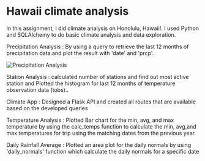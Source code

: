 # Hawaii climate analysis
In this assignment, I did climate analysis on Honolulu, Hawaii!. I used Python and SQLAlchemy to do basic climate analysis and data exploration.

Precipitation Analysis : By using a query to retrieve the last 12 months of precipitation data.and plot the result with 'date' and                                    'prcp'.

![Precipitation Analysis](https://user-images.githubusercontent.com/50187921/69100592-18893600-0a23-11ea-9dcd-03e424470bf0.png)

Station Analysis :     calculated number of stations and find out most active station and Plotted the histogram for last 12 months of                              temperature observation data (tobs)..

Climate App :           Designed a Flask API and created all routes that are available based on the developed queries

Temperature Analysis :  Plotted Bar chart for the min, avg, and max temperature by using  the calc_temps function to calculate the min,                             avg,and max temperatures for  trip using the matching dates from the previous year.

Daily Rainfall Average : Plotted an area plot  for the daily normals by using 'daily_normals' function which calculate the daily normals                             for a specific date
